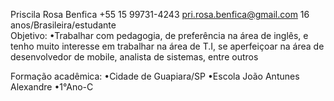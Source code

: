    Priscila Rosa Benfica 
    +55 15 99731-4243                    pri.rosa.benfica@gmail.com             16 anos/Brasileira/estudante                
Objetivo: 
•Trabalhar com pedagogia, de preferência na área de inglês, e tenho muito interesse em trabalhar na área de T.I, se aperfeiçoar na área de desenvolvedor de mobile, analista de sistemas, entre outros   

Formação acadêmica:
•Cidade de Guapiara/SP
•Escola João Antunes Alexandre 
•1°Ano-C



